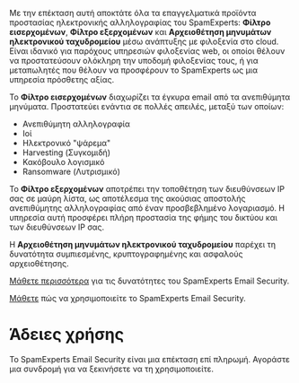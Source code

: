 Με την επέκταση αυτή αποκτάτε όλα τα επαγγελματικά προϊόντα προστασίας ηλεκτρονικής αλληλογραφίας του SpamExperts: **Φίλτρο εισερχομένων**, **Φίλτρο εξερχομένων** και **Αρχειοθέτηση μηνυμάτων ηλεκτρονικού ταχυδρομείου** μέσω ανάπτυξης με φιλοξενία στο cloud. Είναι ιδανικό για παρόχους υπηρεσιών φιλοξενίας web, οι οποίοι θέλουν να προστατεύσουν ολόκληρη την υποδομή φιλοξενίας τους, ή για μεταπωλητές που θέλουν να προσφέρουν το SpamExperts ως μια υπηρεσία πρόσθετης αξίας. 

Το **Φίλτρο εισερχομένων** διαχωρίζει τα έγκυρα email από τα ανεπιθύμητα μηνύματα. Προστατεύει ενάντια σε πολλές απειλές, μεταξύ των οποίων: 

- Ανεπιθύμητη αλληλογραφία 
- Ιοί 
- Ηλεκτρονικό "ψάρεμα" 
- Harvesting (Συγκομιδή) 
- Κακόβουλο λογισμικό 
- Ransomware (Λυτρισμικό) 

Το **Φίλτρο εξερχομένων** αποτρέπει την τοποθέτηση των διευθύνσεων IP σας σε μαύρη λίστα, ως αποτέλεσμα της ακούσιας αποστολής ανεπιθύμητης αλληλογραφίας από έναν προσβεβλημένο λογαριασμό. Η υπηρεσία αυτή προσφέρει πλήρη προστασία της φήμης του δικτύου και των διευθύνσεων IP σας. 

Η **Αρχειοθέτηση μηνυμάτων ηλεκτρονικού ταχυδρομείου** παρέχει τη δυνατότητα συμπιεσμένης, κρυπτογραφημένης και ασφαλούς αρχειοθέτησης. 

[Μάθετε περισσότερα](https://www.spamexperts.com/services/incoming-filtering) για τις δυνατότητες του SpamExperts Email Security. 

[Μάθετε](https://github.com/SpamExperts/plesk-extension/blob/master/docs/user-manual.md) πώς να χρησιμοποιείτε το SpamExperts Email Security. 

# Άδειες χρήσης 

Το SpamExperts Email Security είναι μια επέκταση επί πληρωμή. Αγοράστε μια συνδρομή για να ξεκινήσετε να τη χρησιμοποιείτε.